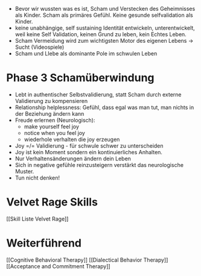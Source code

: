
- Bevor wir wussten was es ist, Scham und Verstecken des Geheimnisses als Kinder. Scham als primäres Gefühl. Keine gesunde selfvalidation als Kinder.
- keine unabhängige, self sustaining Identität entwickeln, unterentwickelt, weil keine Self Validation, keinen Grund zu leben, kein Echtes Leben.
- Scham Vermeidung wird zum wichtigsten Motor des eigenen Lebens -> Sucht (Videospiele)
- Scham und LIebe als dominante Pole im schwulen Leben

# Phase 3 Schamüberwindung
- Lebt in authentischer Selbstvalidierung, statt Scham durch externe Validierung zu kompensieren
- Relationship helplessness: Gefühl, dass egal was man tut, man nichts in der Beziehung ändern kann
- Freude erlernen (Neurologisch):
	- make yourself feel joy
	- notice when you feel joy
	- wiederhole verhalten die joy erzeugen
- Joy =/= Validierung - für schwule schwer zu unterscheiden
- Joy ist kein Moment sondern ein kontinuierliches Anhalten.
- Nur Verhaltensänderungen ändern dein Leben
- Sich in negative gefühle reinzusteigern verstärkt das neurologische Muster.
- Tun nicht denken!
# Velvet Rage Skills
[[Skill Liste Velvet Rage]]
# Weiterführend
[[Cognitive Behavioral Therapy]]
[[Dialectical Behavior Therapy]]
[[Acceptance and Commitment Therapy]]
